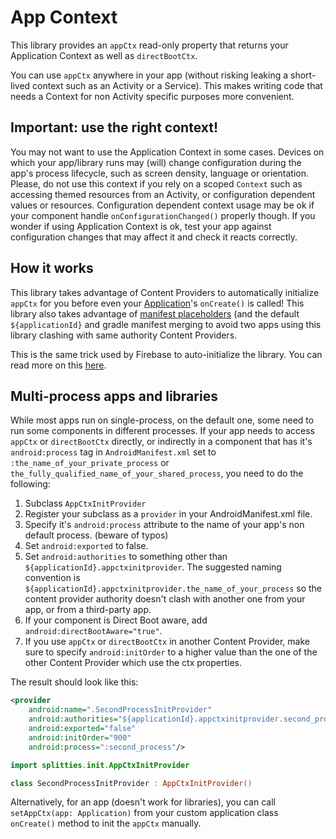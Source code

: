# App Context
This library provides an `appCtx` read-only property that returns your Application Context as well as `directBootCtx`.

You can use `appCtx` anywhere in your app (without risking leaking a short-lived context such as an Activity or a Service). This makes writing code that needs a Context for non Activity specific purposes more convenient.

## Important: use the right context!
You may not want to use the Application Context in some cases. Devices on which your app/library runs may (will) change configuration during the app's process lifecycle, such as screen density, language or orientation.
Please, do not use this context if you rely on a scoped `Context` such as accessing themed resources from an Activity, or configuration dependent values or resources. Configuration dependent context usage may be ok if your component handle `onConfigurationChanged()` properly though. If you wonder if using Application Context is ok, test your app against configuration changes that may affect it and check it reacts correctly.
## How it works
This library takes advantage of Content Providers to automatically initialize `appCtx` for you before even your [Application](https://developer.android.com/reference/android/app/Application.html)'s `onCreate()` is called! This library also takes advantage of [manifest placeholders](https://developer.android.com/studio/build/manifest-build-variables.html) (and the default `${applicationId}` and gradle manifest merging to avoid two apps using this library clashing with same authority Content Providers.

This is the same trick used by Firebase to auto-initialize the library. You can read more on this [here](https://firebase.googleblog.com/2016/12/how-does-firebase-initialize-on-android.html).

## Multi-process apps and libraries
While most apps run on single-process, on the default one, some need to run some components in different processes. If your app needs to access `appCtx` or `directBootCtx` directly, or indirectly in a component that has it's `android:process` tag in `AndroidManifest.xml` set to `:the_name_of_your_private_process` or `the_fully_qualified_name_of_your_shared_process`, you need to do the following:

1. Subclass `AppCtxInitProvider`
2. Register your subclass as a `provider` in your AndroidManifest.xml file.
3. Specify it's `android:process` attribute to the name of your app's non default process. (beware of typos)
4. Set `android:exported` to false.
5. Set `android:authorities` to something other than `${applicationId}.appctxinitprovider`. The suggested naming convention is `${applicationId}.appctxinitprovider.the_name_of_your_process` so the content provider authority doesn't clash with another one from your app, or from a third-party app.
6. If your component is Direct Boot aware, add `android:directBootAware="true"`.
7. If you use `appCtx` or `directBootCtx` in another Content Provider, make sure to specify `android:initOrder` to a higher value than the one of the other Content Provider which use the ctx properties.

The result should look like this:

```xml
<provider
    android:name=".SecondProcessInitProvider"
    android:authorities="${applicationId}.appctxinitprovider.second_process"
    android:exported="false"
    android:initOrder="900"
    android:process=":second_process"/>
```

```kotlin
import splitties.init.AppCtxInitProvider

class SecondProcessInitProvider : AppCtxInitProvider()
```

Alternatively, for an app (doesn't work for libraries), you can call `setAppCtx(app: Application)` from your custom application class `onCreate()` method to init the `appCtx` manually.